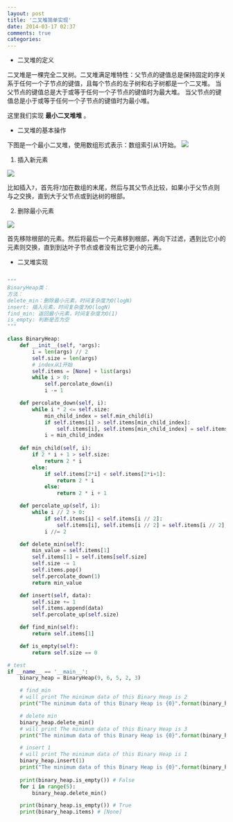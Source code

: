 ```yaml
---
layout: post
title: '二叉堆简单实现'
date: 2014-03-17 02:37
comments: true
categories: 
---
```

* 二叉堆的定义

二叉堆是一棵完全二叉树。二叉堆满足堆特性：父节点的键值总是保持固定的序关系于任何一个子节点的键值，且每个节点的左子树和右子树都是一个二叉堆。
当父节点的键值总是大于或等于任何一个子节点的键值时为最大堆。 当父节点的键值总是小于或等于任何一个子节点的键值时为最小堆。

这里我们实现 **最小二叉堆堆** 。

* 二叉堆的基本操作

下图是一个最小二叉堆，使用数组形式表示：数组索引从1开始。
![](http://interactivepython.org/runestone/static/pythonds/_images/heapOrder.png)

1. 插入新元素

![](http://interactivepython.org/runestone/static/pythonds/_images/percUp.png)

比如插入`7`，首先将`7`加在数组的末尾，然后与其父节点比较，如果小于父节点则与之交换，直到大于父节点或到达树的根部。

2. 删除最小元素

![](http://interactivepython.org/runestone/static/pythonds/_images/percDown.png)

首先移除根部的元素。然后将最后一个元素移到根部，再向下过滤，遇到比它小的元素则交换，直到到达叶子节点或者没有比它更小的元素。

* 二叉堆实现

``` python binary_heap 

"""
BinaryHeap类：
方法：
delete_min：删除最小元素，时间复杂度为O(logN)
insert: 插入元素，时间复杂度为O(logN)
find_min: 返回最小元素，时间复杂度为O(1)
is_empty: 判断是否为空
"""

class BinaryHeap:
	def __init__(self, *args):
		i = len(args) // 2
		self.size = len(args)
		# index从1开始
		self.items = [None] + list(args)
		while i > 0:
			self.percolate_down(i)
			i -= 1

	def percolate_down(self, i):
		while i * 2 <= self.size:
			min_child_index = self.min_child(i)
			if self.items[i] > self.items[min_child_index]:
				self.items[i], self.items[min_child_index] = self.items[min_child_index], self.items[i]
			i = min_child_index
	
	def min_child(self, i):
		if 2 * i + 1 > self.size:
			return 2 * i
		else:
			if self.items[2*i] < self.items[2*i+1]:
				return 2 * i
			else:
				return 2 * i + 1

	def percolate_up(self, i):
		while i // 2 > 0:
			if self.items[i] < self.items[i // 2]:
				self.items[i], self.items[i // 2] = self.items[i // 2], self.items[i]
			i //= 2

	def delete_min(self):
		min_value = self.items[1]
		self.items[1] = self.items[self.size]
		self.size -= 1
		self.items.pop()
		self.percolate_down(1)
		return min_value

	def insert(self, data):
		self.size += 1
		self.items.append(data)
		self.percolate_up(self.size)

	def find_min(self):
		return self.items[1]

	def is_empty(self):
		return self.size == 0

# test
if __name__ == '__main__':
	binary_heap = BinaryHeap(9, 6, 5, 2, 3)

	# find_min
	# will print The minimum data of this Binary Heap is 2
	print("The minimum data of this Binary Heap is {0}".format(binary_heap.find_min()))

	# delete min
	binary_heap.delete_min()
	# will print The minimum data of this Binary Heap is 3
	print("The minimum data of this Binary Heap is {0}".format(binary_heap.find_min()))

	# insert 1
	# will print The minimum data of this Binary Heap is 1
	binary_heap.insert(1)
	print("The minimum data of this Binary Heap is {0}".format(binary_heap.find_min()))
	
	print(binary_heap.is_empty()) # False
	for i in range(5):
		binary_heap.delete_min()

	print(binary_heap.is_empty()) # True
	print(binary_heap.items) # [None]
```